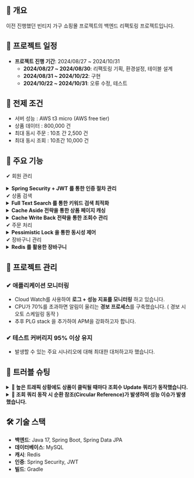 ## 📌 개요

이전 진행했던 빈티지 가구 쇼핑몰 프로젝트의 백엔드 리팩토링 프로젝트입니다.

## 📌 프로젝트 일정

- **프로젝트 진행 기간**: 2024/08/27 ~ 2024/10/31
    - **2024/08/27 ~ 2024/08/30**: 리팩토링 기획, 환경설정, 테이블 설계
    - **2024/08/31 ~ 2024/10/22**: 구현
    - **2024/10/22 ~ 2024/10/31**: 오류 수정, 테스트

## 📌 전제 조건

- 서버 성능 : AWS t3 micro (AWS free tier)
- 상품 데이터 : 800,000 건
- 최대 동시 주문 : 10초 간 2,500 건
- 최대 동시 조회 : 10초간 10,000 건

## 📌 주요 기능

✔ 회원 관리
<details> <summary><b>Spring Security + JWT 를 통한 인증 절차 관리</b></summary>
  - 로그인 시 JWT 토큰이 발급되어, 이후 요청에서 인증 헤더를 통해 사용자를 식별하고 권한을 부여합니다. </details>
✔ 상품 검색
<details> <summary><b>Full Text Search 를 통한 키워드 검색 최적화</b></summary>
  - 키워드 조회 시 Full-Text-Search 방식을 사용하여 like문을 사용한 쿼리보다 <b>약 634% 조회 성능을 개선</b>했습니다. </details>
  <details> <summary><b>Cache Aside 전략을 통한 상품 페이지 캐싱</b></summary> - Redis 캐시 정책을 통해 <b>DB의 부하를 최소화</b>했습니다. </details>
  <details> <summary><b>Cache Write Back 전략을 통한 조회수 관리</b></summary> - 캐시 Write Back 전략을 통해 DB 부하를 최소화했습니다. </details>
✔ 주문 처리
<details> <summary><b>Pessimistic Lock 을 통한 동시성 제어</b></summary>
  - 트랜잭션이 시작될 때 MySQL DB에 Exclusive Lock을 걸어 Race Condition을 해결했습니다. </details>
✔ 장바구니 관리
<details> <summary><b>Redis 를 활용한 장바구니</b></summary>
  - Redis를 독립적인 데이터 저장소로 사용하여 Redis의 빠른 응답 속도를 통해 실시간 데이터를 처리할 수 있습니다.<p></p>
  - <b>Amazon ElastiCache for Redis</b>를 통해 장바구니 데이터의 안정성과 가용성을 유지했습니다. </details>


## 📌 프로젝트 관리

### **✔ 애플리케이션 모니터링**

- Cloud Watch를 사용하여 **로그 + 성능 지표를 모니터링** 하고 있습니다.
- CPU가 70%를 초과하면 알림이 울리는 **경보 프로세스**를 구축했습니다. ( 경보 시 오토 스케일링 동작 )
- 추후 PLG stack 을 추가하여 APM을 강화하고자 합니다.

### **✔ 테스트 커버리지 95% 이상 유지**

- 발생할 수 있는 주요 시나리오에 대해 최대한 대처하고자 했습니다.

## **🎯 트러블 슈팅**

<details> <summary><b>📌 높은 트래픽 상황에도 상품이 클릭될 때마다 조회수 Update 쿼리가 동작했습니다.</b></summary> <p>
<b>❗ 문제상황</b></p>
 <p>- 높은 트래픽이 발생할 때 조회와 함께 발생하는 Update 쿼리는 서버에 큰 무리가 있었습니다.</p>
 <p>- <b>10초간 상품 상세 조회가 1만 회 동작할 때 에러율이 62.31% 발생했습니다.</b></p>
 <p><img src="https://user-images.githubusercontent.com/112923814/207050945-515b7aec-1999-4547-bbba-53dc37670325.png" width="50%" alt="Error rate graph"></p> <p><img src="https://user-images.githubusercontent.com/112923814/207050910-be5d0354-3d3a-4312-9077-b8db909638d2.png" width="50%" alt="High traffic error chart"></p>
 <p><b>💡 Solution : Cache Write Back</b></p> <p>- 조회수를 캐시에 모아 일정 주기 DB에 배치하는 프로세스를 구현했습니다.</p>
 <p>- 조회 기능의 많은 I/O와 함께 발생하는 Update 쿼리를 컨트롤할 수 있었습니다.</p>
 <p>- 싱글쓰레드인 Redis의 특성상 Atomic하게 Increment를 처리할 수 있었습니다.</p>
 <p><b>✔ 결과</b></p> <p>- 클릭 시마다 발생했던 Update 쿼리를 1시간 주기로 일어나는 배치 작업으로 최적화가 이루어졌습니다.</p>
 <p>- <b>동일 상황에서 에러율 0%를 달성했습니다.</b></p>
 <p><img src="https://user-images.githubusercontent.com/112923814/207050998-1e314ddd-4fee-49f4-9b76-157514757c0c.png" width="50%" alt="Optimized error rate graph"></p> <p><img src="https://user-images.githubusercontent.com/112923814/207051036-38937920-808d-4bf0-9414-2a4f4504a93c.png" width="50%" alt="Improved performance chart"></p> </details>
    
<details> <summary><b>📌 조회 쿼리 동작 시 순환 참조(Circular Reference)가 발생하여 성능 이슈가 발생했습니다.</b></summary>
 <p><b>❗ 문제 상황</b></p> <p>- `Orders`와 `Customer` 엔티티 간의 양방향 관계로 인해 순환 참조가 발생했습니다.</p>
 <p>- 데이터 조회 시 순환 참조로 인해 Jackson 라이브러리가 무한 루프에 빠져, `HttpMessageNotWritableException` 예외가 발생하고 응답 시간이 지연되는 성능 문제가 발생했습니다.</p>
 <p><b>💡 Solution</b></p>
 <p>- `Orders` 엔티티에서 `Customer` 필드에 `@JsonIgnore` 어노테이션을 추가하여, 직렬화 시 순환 참조가 발생하지 않도록 설정했습니다.</p>
 <p>- 이를 통해 `Orders` 엔티티가 직렬화될 때 `Customer` 필드가 제외되어 무한 루프를 방지했습니다.</p> 
<p><b>✔ 결과</b></p>
 <p>- `HttpMessageNotWritableException` 예외가 해결되어 정상적으로 데이터가 반환되었습니다.</p>
 <p>- 순환 참조 문제 해결 후 평균 응답 시간이 <b>33%</b> 개선되었습니다.</p> </details>

## 🛠️ 기술 스택

- **백엔드**: Java 17, Spring Boot, Spring Data JPA
- **데이터베이스**: MySQL
- **캐시**: Redis
- **인증**: Spring Security, JWT
- **빌드**: Gradle
